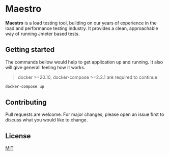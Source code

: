 # Maestro

**Maestro** is a load testing tool, building on our years of experience in the load and performance testing industry. It provides a clean, approachable way of running Jmeter based tests.

## Getting started

The commands bellow would help to get application up and running. It also will give generall feeling how it works.

> docker >=20.10, docker-compose >=2.2.1 are required to continue

```bash
docker-compose up
```

## Contributing

Pull requests are welcome. For major changes, please open an issue first to discuss what you would like to change.

## License

[MIT](LICENSE)
